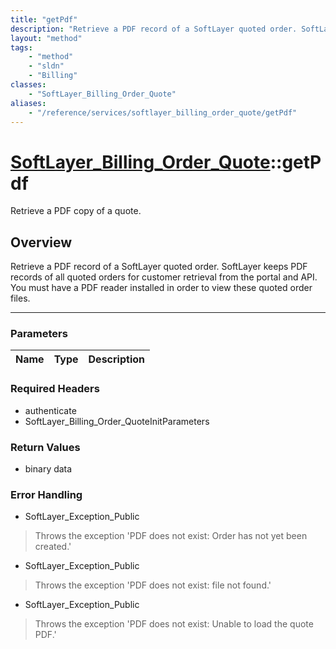 ```yaml
---
title: "getPdf"
description: "Retrieve a PDF record of a SoftLayer quoted order. SoftLayer keeps PDF records of all quoted orders for customer retriev... "
layout: "method"
tags:
    - "method"
    - "sldn"
    - "Billing"
classes:
    - "SoftLayer_Billing_Order_Quote"
aliases:
    - "/reference/services/softlayer_billing_order_quote/getPdf"
---
```

# [SoftLayer_Billing_Order_Quote](/reference/services/SoftLayer_Billing_Order_Quote)::getPdf


Retrieve a PDF copy of a quote.


## Overview 
Retrieve a PDF record of a SoftLayer quoted order. SoftLayer keeps PDF records of all quoted orders for customer retrieval from the portal and API. You must have a PDF reader installed in order to view these quoted order files. 

-----

### Parameters 
|Name | Type | Description |
| --- | --- | --- |


### Required Headers
* authenticate
* SoftLayer_Billing_Order_QuoteInitParameters


### Return Values
* binary data



### Error Handling

* SoftLayer_Exception_Public 

> Throws the exception 'PDF does not exist: Order has not yet been created.' 

* SoftLayer_Exception_Public 

> Throws the exception 'PDF does not exist: file not found.' 

* SoftLayer_Exception_Public 

> Throws the exception 'PDF does not exist: Unable to load the quote PDF.' 



